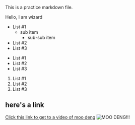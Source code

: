 This is a practice markdown file. 

Hello, I am  wizard 

- List #1 
	* sub item
		* sub-sub item
- List #2
- List #3

* List #1
* List #2
* List #3

1. List #1
2. List #2
3. List #3

## here's a link

[Click this link to get to a video of moo deng](https://youtu.be/BeGXNtnRbIs?si=_r7A9oYFZgjnPtwU)
![MOO DENG!!!](https://static.independent.co.uk/2024/09/13/12/GW6b31Ha8AEDvYQ.jpg?quality=75&width=640&auto=webp)

